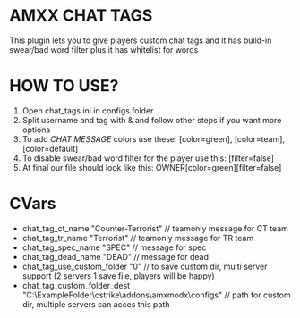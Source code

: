 # AMXX CHAT TAGS
This plugin lets you to give players custom chat tags and it has build-in swear/bad word filter plus it has whitelist for words

# HOW TO USE?
1. Open chat_tags.ini in configs folder
2. Split username and tag with & and follow other steps if you want more options
3. To add *CHAT MESSAGE* colors use these: [color=green], [color=team], [color=default]
4. To disable swear/bad word filter for the player use this: [filter=false]
5. At final our file should look like this: OWNER[color=green][filter=false]

# CVars
- chat_tag_ct_name "Counter-Terrorist" // teamonly message for CT team
- chat_tag_tr_name "Terrorist" // teamonly message for TR team
- chat_tag_spec_name "SPEC" // message for spec
- chat_tag_dead_name "DEAD" // message for dead
- chat_tag_use_custom_folder "0" // to save custom dir, multi server support (2 servers 1 save file, players will be happy)
- chat_tag_custom_folder_dest "C:\ExampleFolder\cstrike\addons\amxmodx\configs" // path for custom dir, multiple servers can acces this path
